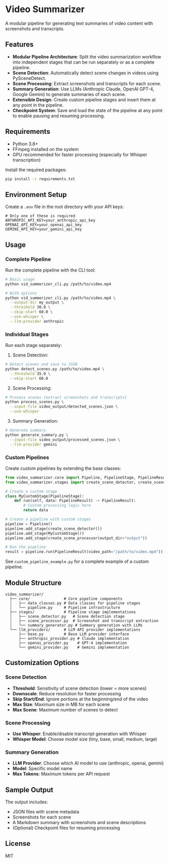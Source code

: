 # Video Summarizer

A modular pipeline for generating text summaries of video content with screenshots and transcripts.

## Features

- **Modular Pipeline Architecture**: Split the video summarization workflow into independent stages that can be run separately or as a complete pipeline.
- **Scene Detection**: Automatically detect scene changes in videos using PySceneDetect.
- **Scene Processing**: Extract screenshots and transcripts for each scene.
- **Summary Generation**: Use LLMs (Anthropic Claude, OpenAI GPT-4, Google Gemini) to generate summaries of each scene.
- **Extensible Design**: Create custom pipeline stages and insert them at any point in the pipeline.
- **Checkpoint System**: Save and load the state of the pipeline at any point to enable pausing and resuming processing.

## Requirements

- Python 3.8+
- FFmpeg installed on the system
- GPU recommended for faster processing (especially for Whisper transcription)

Install the required packages:

```bash
pip install -r requirements.txt
```

## Environment Setup

Create a `.env` file in the root directory with your API keys:

```
# Only one of these is required
ANTHROPIC_API_KEY=your_anthropic_api_key
OPENAI_API_KEY=your_openai_api_key
GEMINI_API_KEY=your_gemini_api_key
```

## Usage

### Complete Pipeline

Run the complete pipeline with the CLI tool:

```bash
# Basic usage
python vid_summerizer_cli.py /path/to/video.mp4

# With options
python vid_summerizer_cli.py /path/to/video.mp4 \
  --output-dir my_output \
  --threshold 30.0 \
  --skip-start 60.0 \
  --use-whisper \
  --llm-provider anthropic
```

### Individual Stages

Run each stage separately:

1. Scene Detection:

```bash
# Detect scenes and save to JSON
python detect_scenes.py /path/to/video.mp4 \
  --threshold 35.0 \
  --skip-start 60.0
```

2. Scene Processing:

```bash
# Process scenes (extract screenshots and transcripts)
python process_scenes.py \
  --input-file video_output/detected_scenes.json \
  --use-whisper
```

3. Summary Generation:

```bash
# Generate summary
python generate_summary.py \
  --input-file video_output/processed_scenes.json \
  --llm-provider gemini
```

### Custom Pipelines

Create custom pipelines by extending the base classes:

```python
from video_summarizer.core import Pipeline, PipelineStage, PipelineResult
from video_summarizer.stages import create_scene_detector, create_scene_processor

# Create a custom stage
class MyCustomStage(PipelineStage):
    def run(self, data: PipelineResult) -> PipelineResult:
        # Custom processing logic here
        return data

# Create a pipeline with custom stages
pipeline = Pipeline()
pipeline.add_stage(create_scene_detector())
pipeline.add_stage(MyCustomStage())
pipeline.add_stage(create_scene_processor(output_dir="output"))

# Run the pipeline
result = pipeline.run(PipelineResult(video_path="/path/to/video.mp4"))
```

See `custom_pipeline_example.py` for a complete example of a custom pipeline.

## Module Structure

```
video_summarizer/
  ├── core/               # Core pipeline components
  │   ├── data_classes.py # Data classes for pipeline stages
  │   └── pipeline.py     # Pipeline infrastructure
  ├── stages/             # Pipeline stage implementations
  │   ├── scene_detector.py   # Scene detection stage
  │   ├── scene_processor.py  # Screenshot and transcript extraction
  │   └── summary_generator.py # Summary generation with LLMs
  └── llm_providers/      # LLM API provider implementations
      ├── base.py         # Base LLM provider interface
      ├── anthropic_provider.py # Claude implementation
      ├── openai_provider.py    # GPT-4 implementation
      └── gemini_provider.py    # Gemini implementation
```

## Customization Options

### Scene Detection

- **Threshold**: Sensitivity of scene detection (lower = more scenes)
- **Downscale**: Reduce resolution for faster processing
- **Skip Start/End**: Ignore portions at the beginning/end of the video
- **Max Size**: Maximum size in MB for each scene
- **Max Scene**: Maximum number of scenes to detect

### Scene Processing

- **Use Whisper**: Enable/disable transcript generation with Whisper
- **Whisper Model**: Choose model size (tiny, base, small, medium, large)

### Summary Generation

- **LLM Provider**: Choose which AI model to use (anthropic, openai, gemini)
- **Model**: Specific model name
- **Max Tokens**: Maximum tokens per API request

## Sample Output

The output includes:
- JSON files with scene metadata
- Screenshots for each scene
- A Markdown summary with screenshots and scene descriptions
- (Optional) Checkpoint files for resuming processing

## License

MIT